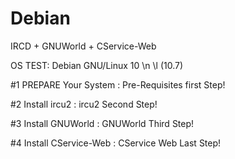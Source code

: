 # Debian
IRCD + GNUWorld + CService-Web 

OS TEST: Debian GNU/Linux 10 \n \l (10.7)

#1 PREPARE Your System : Pre-Requisites first Step!

#2 Install ircu2 : ircu2 Second Step!

#3 Install GNUWorld : GNUWorld Third Step!

#4 Install CService-Web : CService Web Last Step!
